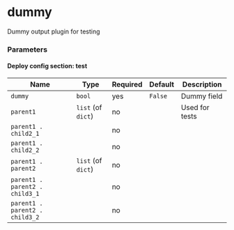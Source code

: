<!--
NOTE: this document is automatically generated. Any manual changes will get overwritten.
-->
# dummy

Dummy output plugin for testing

### Parameters


#### Deploy config section: test

Name | Type | Required | Default | Description
--- | --- | --- | --- | ---
`dummy`|`bool`|yes|`False`|Dummy field
`parent1`|`list` (of `dict`)|no||Used for tests
`parent1 . child2_1`||no||
`parent1 . child2_2`||no||
`parent1 . parent2`|`list` (of `dict`)|no||
`parent1 . parent2 . child3_1`||no||
`parent1 . parent2 . child3_2`||no||



